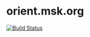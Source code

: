 # orient.msk.org

[![Build Status](https://travis-ci.org/NVIvanov/orient.msk.org.svg?branch=master)](https://travis-ci.org/NVIvanov/orient.msk.org)
